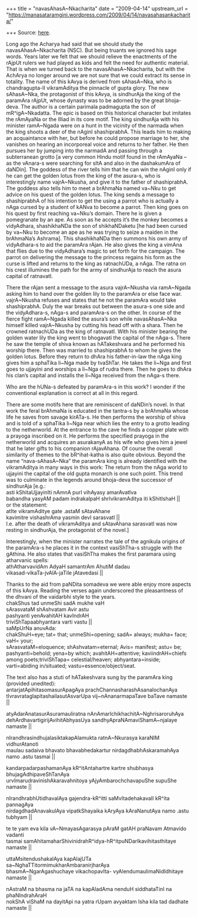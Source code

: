 +++
title = "navasAhasA~Nkacharita"
date = "2009-04-14"
upstream_url = "https://manasataramgini.wordpress.com/2009/04/14/navasahasankacharita/"

+++
Source: [here](https://manasataramgini.wordpress.com/2009/04/14/navasahasankacharita/).

Long ago the Acharya had said that we should study the
navasAhasA\~Nkacharita (NSC). But being truants we ignored his sage
words. Years later we felt that we should relieve the enactments of the
rAjpUt rulers we had played as kids and felt the need for authentic
material. That is when we turned back to the navasAhasA\~Nkacharita, but
with the AchArya no longer around we are not sure that we could extract
its sense in totality. The name of this kAvya is derived from
sAhasA\~Nka, who is chandragupta-II vikramAditya the pinnacle of gupta
glory. The new sAhasA\~Nka, the protagonist of this kAvya, is sindhurAja
the king of the paramAra rAjpUt, whose dynasty was to be adorned by the
great bhoja-deva. The author is a certain parimala padmagupta the son of
mR^igA\~Nkadatta. The epic is based on this historical character but
imitates the rAmAyaNa or the Illiad in its core motif. The king
sindhurAja with his minister ramA\~Ngada were on a hunt in the vicinity
of the narmada when the king shoots a deer of the nAginI shashiprabhA.
This leads him to making an acquaintance with her, but before he could
propose marriage to her, she vanishes on hearing an incorporeal voice
and returns to her father. He then pursues her by jumping into the
narmadA and passing through a subterranean grotto \[a very common Hindu
motif found in the rAmAyaNa – as the vAnara-s were searching for sItA
and also in the dashakumAra of daNDin\]. The goddess of the river tells
him that he can win the nAginI only if he can get the golden lotus from
the king of the asura-s, who is interestingly name vajrA\~Nkusha, and
give it to the father of shashiprabhA. The goddess also tells him to
meet a brAhmaNa named va\~Nku to get advice on his quest of the golden
lotus. The king sends a message to shashiprabhA of his intention to get
the using a parrot who is actually a nAga cursed by a student of kANva
to become a parrot. Then king goes on his quest by first reaching
va\~Nku’s domain. There he is given a pomegranate by an ape. As soon as
he accepts it’s the monkey becomes a vidyAdhara, shashikhaNDa the son of
shikhaNDaketu \[he had been cursed by va\~Nku to become an ape as he was
trying to seize a maiden in the brAhmaNa’s Ashrama\]. This shashikhaNDa
then summons his own army of vidyAdhara-s to aid the paramAra rAjan. He
also gives the king a vimAna that flies due to the vidyAdhara’s magic to
set forth for the campaign. The parrot on delivering the message to the
princess regains his form as the curse is lifted and returns to the king
as ratnachUDa, a nAga. The ratna on his crest illumines the path for the
army of sindhurAja to reach the asura capital of ratnavatI.

There the rAjan sent a message to the asura vajrA\~Nkusha via
ramA\~Ngada asking him to hand over the golden lily to the paramAra or
else face war. vajrA\~Nkusha refuses and states that he not the paramAra
would take shashiprabhA. Duly the war breaks out between the asura-s one
side and the vidyAdhara-s, nAga-s and paramAra-s on the other. In course
of the fierce fight ramA\~Ngada killed the asura’s son while
navasAhasA\~Nka himself killed vajrA\~Nkusha by cutting his head off
with a shara. Then he crowned ratnachUDa as the king of ratnavatI. With
his minister bearing the golden water lily the king went to bhogavati
the capital of the nAga-s. There he saw the temple of shiva known as
hATakeshvara and he performed his worship there. Then was married to
shashiprabhA to whom he gives the golden lotus. Before they return to
dhAra his father-in-law the nAga king gives him a sphaTika li\~Nga made
by tvaShTar. He takes the li\~Nga and first goes to ujjayini and
worships a li\~Nga of rudra there. Then he goes to dhAra his clan’s
capital and installs the li\~Nga received from the nAga-s there.

Who are the hUNa-s defeated by paramAra-s in this work? I wonder if the
conventional explanation is correct at all in this regard.

There are some motifs here that are reminiscent of daNDin’s novel. In
that work the feral brAhmaNa is educated in the tantra-s by a brAhmaNa
whose life he saves from savage kirATa-s. He then performs the worship
of shiva and is told of a sphaTika li\~Nga near which lies the entry to
a grotto leading to the netherworld. At the entrance to the cave he
finds a copper plate with a prayoga inscribed on it. He performs the
specified prayoga in the netherworld and acquires an asurakanyA as his
wife who gives him a jewel that he later gifts to his companion
rAjavAhana. Of course the overall similarity of themes to the
bR^ihat-katha is also quite obvious. Beyond the name “nava-sAhasA\~Nka”
the paramAra king is already identified with the vikramAditya in many
ways in this work: The return from the nAga world to ujjayini the
capital of the old gupta monarch is one such point. This trend was to
culminate in the legends around bhoja-deva the successor of sindhurAja
\[e.g.:  
asti kShitaUjjayinIti nAmnA purI vihAyasy amarAvatIva  
babandha yasyAM padam indrakalpaH shrIvikramAditya iti kShitIshaH \|\|  
or the statement:  
atIte vikramAditye gate .astaM sAtavAhane  
kavimitre vishashrAma yasmin devI sarasvatI \|\|  
I.e. after the death of vikramAditya and sAtavAhana sarasvatI was now
resting in sindhurAja, the protagonist of the novel.\]

Interestingly, when the minister narrates the tale of the agnikula
origins of the paramAra-s he places it in the context vasiShTha-s
struggle with the gAthina. He also states that vasiShTha makes the first
paramara using atharvanic spells:  
athAtharvavidAm AdyaH samantrAm AhutiM dadau  
vikasad-vikaTa-jvAlA-jaTile jAtavedasi \|\|

Thanks to the aid from paNDita somadeva we were able enjoy more aspects
of this kAvya. Reading the verses again underscored the pleasantness of
the dhvani of the vaidarbhi style to the years.  
chakShus tad unmeShi sadA mukhe vaH  
sArasvataM shAshvatam Avir astu  
pashyanti yenAvahitAH kavIndrAH  
triviShTapaabhyantara varti vastu \|\|  
saMpUrNa anuvAda:  
chakShuH=eye; tat= that; unmeShi=opening; sadA= always; mukha= face;
vaH= your;  
sArasvataM=eloquence; shAshvatam=eternal; Avis= manifest; astu= be;  
pashyanti=behold; yena=by which; avahitAH=attentive; kaviindrAH=chiefs
among poets;triviShTapa= celestial/heaven; abhyantara=inside;
varti=abiding in/situated; vastu=essence/object/seat.

The text also has a stuti of hATakeshvara sung by the paramAra king
(provided unedited):  
antarjatApihitasomasurApagAya prachChannasharashAsanalochanAya  
tIvravrataglapitashailasutAsvarUpa vij\~nAnanarmapaTave baTave namaste
\|\|

atyAdarAnatasurAsuramauliratna nAnAmarIchikhachitA\~NghrisaroruhAya  
dehArdhavartigirijAvihitAbhyasUya sandhyApraNAmaviShamA\~njalaye namaste
\|\|

nIrandhrasindhujalasiktakapAlamukta ratnA\~Nkurasya karaNIM
vidhurAtanoti  
maulau sadaiva bhavato bhavabhedakartur nirdagdhabhAskaramahAya namo
.astu tasmai \|\|

kandarpadarpashamanAya kR^itAntahartre kartre shubhasya
bhujagAdhipaveShTanAya  
urvImarudravinishAkaravahnitoya yAjyAmbarochchavapuShe supuShe namaste
\|\|

nIrandhrabhUtidhavalAya gajendra-kR^itti saMvItadehakavalI kR^ita
pannagAya  
nirdagdhadAnavakulAya vipatkShayaika kAryAya kAraNanutAya namo .astu
tubhyam \|\|

te te yam eva kila vA\~NmayasAgarasya pAraM gatAH praNavam Atmavido
vadanti  
tasmai samAhitamaharShivinidrahR^idya-hR^itpuNDarIkavihitasthitaye
namaste \|\|

uttaMsitendushakalAya kapAlajUTa
sa\~NghaTTitormimukharAmbaranirjharAya  
bhasmA\~NgarAgashuchaye vikachopavIta- vyAlendumaulimaNidIdhitaye
namaste \|\|

nAstraM na bhasma na jaTA na kapAladAma nenduH siddhataTinI na
phaNIndrahAraH  
nokShA viShaM na dayitApi na yatra rUpam avyaktam Isha kila tad dadhate
namaste \|\|

